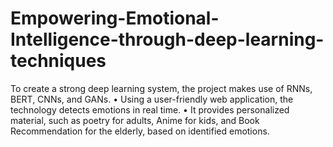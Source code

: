 # Empowering-Emotional-Intelligence-through-deep-learning-techniques
To create a strong deep learning system, the project makes use of RNNs, BERT, CNNs, and GANs.  • Using a user-friendly web application, the technology detects emotions in real time.   • It provides personalized material, such as poetry for adults, Anime for kids, and Book Recommendation for the  elderly, based on identified emotions.
